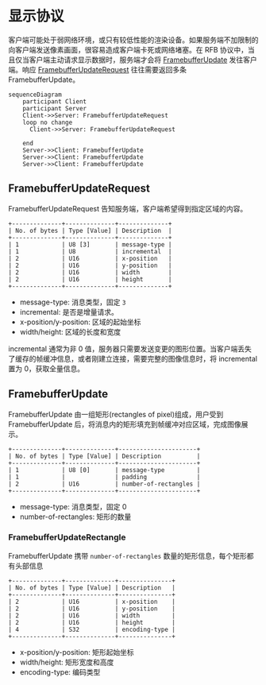 # 显示协议

客户端可能处于弱网络环境，或只有较低性能的渲染设备。如果服务端不加限制的向客户端发送像素画面，很容易造成客户端卡死或网络堵塞。在 RFB 协议中，当且仅当客户端主动请求显示数据时，服务端才会将 [FramebufferUpdate](#FramebufferUpdate) 发往客户端。响应 [FramebufferUpdateRequest](#FramebufferUpdateRequest) 往往需要返回多条 FramebufferUpdate。


```mermaid
sequenceDiagram
    participant Client
    participant Server
    Client->>Server: FramebufferUpdateRequest
    loop no change
      Client->>Server: FramebufferUpdateRequest
    
    end
    Server->>Client: FramebufferUpdate
    Server->>Client: FramebufferUpdate
    Server->>Client: FramebufferUpdate
```

## FramebufferUpdateRequest

FramebufferUpdateRequest 告知服务端，客户端希望得到指定区域的内容。

```
+--------------+--------------+--------------+
| No. of bytes | Type [Value] | Description  |
+--------------+--------------+--------------+
| 1            | U8 [3]       | message-type |
| 1            | U8           | incremental  |
| 2            | U16          | x-position   |
| 2            | U16          | y-position   |
| 2            | U16          | width        |
| 2            | U16          | height       |
+--------------+--------------+--------------+
```

- message-type: 消息类型，固定 `3`
- incremental: 是否是增量请求。
- x-position/y-position: 区域的起始坐标
- width/height: 区域的长度和宽度

incremental 通常为非 0 值，服务器只需要发送变更的图形位置。当客户端丢失了缓存的帧缓冲信息，或者刚建立连接，需要完整的图像信息时，将 incremental 置为 0，获取全量信息。

## FramebufferUpdate

FramebufferUpdate 由一组矩形(rectangles of pixel)组成，用户受到 FramebufferUpdate 后，将消息内的矩形填充到帧缓冲对应区域，完成图像展示。

```
+--------------+--------------+----------------------+
| No. of bytes | Type [Value] | Description          |
+--------------+--------------+----------------------+
| 1            | U8 [0]       | message-type         |
| 1            |              | padding              |
| 2            | U16          | number-of-rectangles |
+--------------+--------------+----------------------+
```

- message-type: 消息类型，固定 0
- number-of-rectangles: 矩形的数量

### FramebufferUpdateRectangle

FramebufferUpdate 携带 `number-of-rectangles` 数量的矩形信息，每个矩形都有头部信息

```
+--------------+--------------+---------------+
| No. of bytes | Type [Value] | Description   |
+--------------+--------------+---------------+
| 2            | U16          | x-position    |
| 2            | U16          | y-position    |
| 2            | U16          | width         |
| 2            | U16          | height        |
| 4            | S32          | encoding-type |
+--------------+--------------+---------------+
```

- x-position/y-position: 矩形起始坐标
- width/height: 矩形宽度和高度
- encoding-type: 编码类型